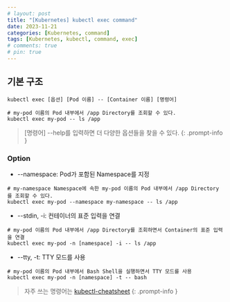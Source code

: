 ```yaml
---
# layout: post
title: "[Kubernetes] kubectl exec command"
date: 2023-11-21
categories: [Kubernetes, command]
tags: [Kubernetes, kubectl, command, exec]
# comments: true
# pin: true
---
```


## 기본 구조
```
kubectl exec [옵션] [Pod 이름] -- [Container 이름] [명령어]

# my-pod 이름의 Pod 내부에서 /app Directory를 조회할 수 있다.
kubectl exec my-pod -- ls /app
```

> [명령어] --help를 입력하면 더 다양한 옵션들을 찾을 수 있다.
{: .prompt-info }

### Option
- --namespace: Pod가 포함된 Namespace를 지정
```
# my-namespace Namespace에 속한 my-pod 이름의 Pod 내부에서 /app Directory를 조회할 수 있다.
kubectl exec my-pod --namespace my-namespace -- ls /app
```

- --stdin, -i: 컨테이너의 표준 입력을 연결
```
# my-pod 이름의 Pod 내부에서 /app Directory를 조회하면서 Container의 표준 입력을 연결
kubectl exec my-pod -n [namespace] -i -- ls /app
```

- --tty, -t: TTY 모드를 사용
```
# my-pod 이름의 Pod 내부에서 Bash Shell을 실행하면서 TTY 모드를 사용
kubectl exec my-pod -n [namespace] -t -- bash
```

> 자주 쓰는 명령어는 [kubectl-cheatsheet](https://kubernetes.io/docs/reference/kubectl/cheatsheet/)
{: .prompt-info }